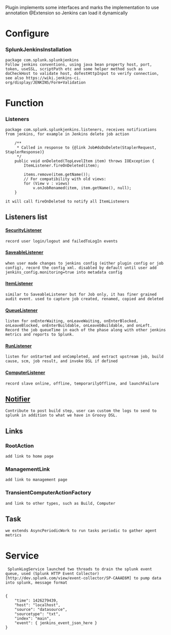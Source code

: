 Plugin implements some interfaces and marks the implementation to use annotation @Extension so Jenkins can load it dynamically

# Configure

### SplunkJenkinsInstallation 
	package com.splunk.splunkjenkins
    Follow jenkins conventions, using java bean property host, port, token, useSSL, scriptPath etc and some helper method such as
    doCheckHost to validate host, doTestHttpInput to verify connection, see also https://wiki.jenkins-ci.   org/display/JENKINS/Form+Validation

# Function
### Listeners 
	package com.splunk.splunkjenkins.listeners, receives notifications from jenkins, for example in Jenkins delete job action
```
    /**
     * Called in response to {@link Job#doDoDelete(StaplerRequest, StaplerResponse)}
     */
    public void onDeleted(TopLevelItem item) throws IOException {
        ItemListener.fireOnDeleted(item);

        items.remove(item.getName());
        // For compatibility with old views:
        for (View v : views)
            v.onJobRenamed(item, item.getName(), null);
    }

```
    it will call fireOnDeleted to notify all ItemListeners


## Listeners list
#### [SecurityListener](http://javadoc.jenkins-ci.org/jenkins/security/SecurityListener.html)
    record user login/logout and failedToLogIn events
#### [SaveableListener](http://javadoc.jenkins-ci.org/hudson/model/listeners/SaveableListener.html)
    when user made changes to jenkins config (either plugin config or job config), record the config xml. disabled by default until user add jenkins_config.monitoring=true into metadata config
#### [ItemListener](http://javadoc.jenkins-ci.org/hudson/model/listeners/RunListener.html)
	similar to SaveableListener but for Job only, it has finer grained audit event. used to capture job created, renamed, copied and deleted
#### [QueueListener](http://javadoc.jenkins-ci.org/hudson/model/queue/QueueListener.html)
	listen for onEnterWaiting, onLeaveWaiting, onEnterBlocked, onLeaveBlocked, onEnterBuildable, onLeavebBuildable, and onLeft. Record the job queueTime in each of the phase along with other jenkins metrics and reports to Splunk. 
#### [RunListener](http://javadoc.jenkins-ci.org/hudson/model/listeners/RunListener.html)
	listen for onStarted and onCompleted, and extract upstream job, build cause, scm, job result, and invoke DSL if defined
#### [ComputerListener](http://javadoc.jenkins-ci.org/hudson/slaves/ComputerListener.html)
	record slave online, offline, temporarilyOffline, and launchFailure
## [Notifier](http://javadoc.jenkins-ci.org/hudson/tasks/Notifier.html)
    Contribute to post build step, user can custom the logs to send to splunk in addition to what we have in Groovy DSL.

## Links
### RootAction
    add link to home page
### ManagementLink 
    add link to management page
### TransientComputerActionFactory
    and link to other types, such as Build, Computer

## Task
    we extends AsyncPeriodicWork to run tasks periodic to gather agent metrics

# Service
     SplunkLogService launched two threads to drain the splunk event queue, used (Splunk HTTP Event Collector)[http://dev.splunk.com/view/event-collector/SP-CAAAE6M] to pump data into splunk, message format

```

{
    "time": 1426279439, 
    "host": "localhost",
    "source": "datasource",
    "sourcetype": "txt",
    "index": "main",
    "event": { jenkins_event_json_here }
}

```

